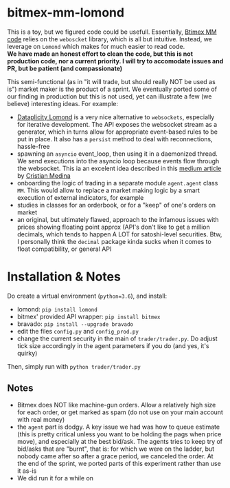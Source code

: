 # bitmex-mm-lomond
This is a toy, but we figured code could be usefull. Essentially, [Btimex MM code](https://github.com/BitMEX/sample-market-maker) relies on the `weboscket` library, which is all but intuitive. Instead, we leverage on `Lomond` which makes for much easier to read code.  
**We have made an honest effort to clean the code, but this is not production code, nor a current priority. I will try to accomodate issues and PR, but be patient (and compassionate)**

This semi-functional (as in "it will trade, but should really NOT be used as is") market maker is the product of a sprint. We eventually ported some of our finding in production but this is not used, yet can illustrate a few (we believe) interesting ideas. For example:
- [Dataplicity Lomond](https://github.com/wildfoundry/dataplicity-lomond) is a very nice alternative to `websockets`, especially for iterative development. The API exposes the websocket stream as a generator, which in turns allow for appropriate event-based rules to be put in place. It also has a `persist` method to deal with reconnections, hassle-free
- spawning an `asyncio` event_loop, then using it in a daemonized thread. We send executions into the asyncio loop because events flow through the websocket. This ia an excelent idea described in this [medium article](https://hackernoon.com/threaded-asynchronous-magic-and-how-to-wield-it-bba9ed602c32) by [Cristian Medina](https://hackernoon.com/@tryexceptpass)
- onboarding the logic of trading in a separate module `agent.agent` class ` MM`. This would allow to replace a market making logic by a smart execution of external indicators, for example
- studies in classes for an orderbook, or for a "keep" of one's orders on market
- an original, but ultimately flawed, approach to the infamous issues with prices showing floating point approx (API's don't like to get a million decimals, which tends to happen A LOT for satoshi-level securities. Btw, I personally think the `decimal` package  kinda sucks when it comes to float compatibility, or general API

# Installation & Notes

Do create a virtual environment (`python=3.6`), and install:
- lomond: `pip install lomond`
- bitmex' provided API wrapper: `pip install bitmex`
- bravado: `pip install --upgrade bravado`
- edit the files `config.py` and `config_prod.py` 
- change the current security in the main of `trader/trader.py`. Do adjust tick size accordingly in the agent parameters if you do (and yes, it's quirky)

Then, simply run with `python trader/trader.py`

## Notes
- Bitmex does NOT like machine-gun orders. Allow a relatively high size for each order, or get marked as spam (do not use on your main account with real money)  
- the `agent` part is dodgy. A key issue we had was how to queue estimate (this is pretty critical unless you want to be holding the pags when price move), and especially at the best bid/ask. The agents tries to keep try of bid/asks that are "burnt", that is: for which we were on the ladder, but nobody came after so after a grace period, we canceled the order. At the end of the sprint, we ported parts of this experiment rather than use it as-is
- We did run it for a while on

